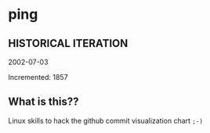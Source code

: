 # ping

## HISTORICAL ITERATION
2002-07-03

Incremented: 1857

## What is this?? 
Linux skills to hack the github commit visualization chart `;-)`
